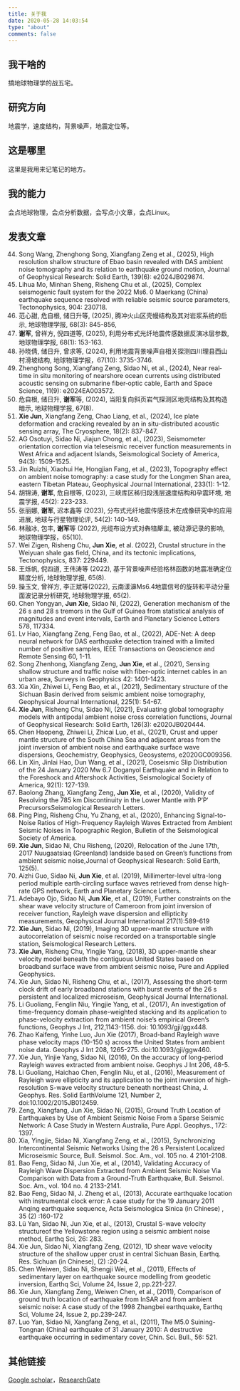 ```yaml
---
title: 关于我
date: 2020-05-28 14:03:54
type: "about"
comments: false
---
```

## 我干啥的
搞地球物理学的战五宅。

## 研究方向
地震学，速度结构，背景噪声，地震定位等。

## 这是哪里
这里是我用来记笔记的地方。

## 我的能力
会点地球物理，会点分析数据，会写点小文章，会点Linux。


## 发表文章 
44. Song Wang, Zhenghong Song, Xiangfang Zeng et al., (2025), High resolution shallow structure of Ebao basin revealed with DAS ambient noise tomography and its relation to earthquake ground motion, Journal of Geophysical Research: Solid Earth, 139(6): e2024JB029874.
43. Lihua Mo, Minhan Sheng, Risheng Chu et al., (2025), Complex seismogenic fault system for the 2022 Ms6. 0 Maerkang (China) earthquake sequence resolved with reliable seismic source parameters, Tectonophysics, 904: 230718.
42. 范心甜, 危自根, 储日升等, (2025), 腾冲火山区壳幔结构及其对岩浆系统的启示, 地球物理学报, 68(3): 845-856,
41. **谢军**, 曾祥方, 倪四道等, (2025), 利用分布式光纤地震传感数据反演冰层参数, 地球物理学报, 68(1): 153-163.
40. 孙晓倩, 储日升, 曾求等, (2024), 利用地震背景噪声自相关探测四川理县西山村滑坡结构, 地球物理学报，67(10): 3735-3746.
39. Zhenghong Song, Xiangfang Zeng, Sidao Ni, et al., (2024), Near real‐time in situ monitoring of nearshore ocean currents using distributed acoustic sensing on submarine fiber‐optic cable, Earth and Space Science, 11(9): e2024EA003572.
38. 危自根, 储日升, **谢军**等, (2024), 当阳复向斜页岩气探测区地壳结构及其构造暗示, 地球物理学报, 67(8).
37. **Xie Jun**, Xiangfang Zeng, Chao Liang, et al., (2024), Ice plate deformation and cracking revealed by an in situ-distributed acoustic sensing array, The Cryosphere, 18(2): 837-847. 
36. AG Osotuyi, Sidao Ni, Jiajun Chong, et al., (2023), Seismometer orientation correction via teleseismic receiver function measurements in West Africa and adjacent Islands, Seismological Society of America, 94(3): 1509-1525.
35. Jin Ruizhi, Xiaohui He, Hongjian Fang, et al., (2023), Topography effect on ambient noise tomography: a case study for the Longmen Shan area, eastern Tibetan Plateau, Geophysical Journal International, 233(1): 1-12.
34. 胡锦涛, **谢军**, 危自根等, (2023), 三峡库区秭归段浅层速度结构和孕震环境, 地震学报, 45(2): 223-233.
33. 张丽娜, **谢军**, 迟本鑫等 (2023), 分布式光纤地震传感技术在成像研究中的应用进展, 地球与行星物理论评, 54(2): 140-149.
32. 林融冰, 包丰, **谢军**等 (2022), 光缆布设方式对犇犃犛主, 被动源记录的影响, 地球物理学报，65(10).
31. Wei Zigen, Risheng Chu, **Jun Xie**, et al. (2022), Crustal structure in the Weiyuan shale gas field, China, and its tectonic implications, Tectonophysics, 837: 229449.
30. 王烁帆, 倪四道, 王伟涛等 (2022), 基于背景噪声经验格林函数的地震准确定位精度分析, 地球物理学报, 65(8).
29. 操玉文, 曾祥方, 李正斌等(2022), 云南漾濞Ms6.4地震信号的旋转和平动分量面波记录分析研究, 地球物理学报, 65(2).
28. Chen Yongyan, **Jun Xie**, Sidao Ni, (2022), Generation mechanism of the 26 s and 28 s tremors in the Gulf of Guinea from statistical analysis of magnitudes and event intervals, Earth and Planetary Science Letters 578, 117334.
27. Lv Hao, Xiangfang Zeng, Feng Bao, et al., (2022), ADE-Net: A deep neural network for DAS earthquake detection trained with a limited number of positive samples, IEEE Transactions on Geoscience and Remote Sensing 60, 1-11.
26. Song Zhenhong, Xiangfang Zeng, **Jun Xie**, et al., (2021), Sensing shallow structure and traffic noise with fiber-optic internet cables in an urban area, Surveys in Geophysics 42: 1401-1423.
25. Xia Xin, Zhiwei Li, Feng Bao, et al., (2021), Sedimentary structure of the Sichuan Basin derived from seismic ambient noise tomography, Geophysical Journal International, 225(1): 54-67.
24. **Xie Jun**, Risheng Chu, Sidao Ni, (2021), Evaluating global tomography models with antipodal ambient noise cross correlation functions, Journal of Geophysical Research: Solid Earth, 126(3): e2020JB020444.
23. Chen Haopeng, Zhiwei Li, Zhicai Luo, et al., (2021), Crust and upper mantle structure of the South China Sea and adjacent areas from the joint inversion of ambient noise and earthquake surface wave dispersions, Geochemistry, Geophysics, Geosystems, e2020GC009356.
22. Lin Xin, Jinlai Hao, Dun Wang, et al., (2021), Coseismic Slip Distribution of the 24 January 2020 Mw 6.7 Doganyol Earthquake and in Relation to the Foreshock and Aftershock Activities, Seismological Society of America, 92(1): 127-139.
21. Baolong Zhang, Xiangfang Zeng, **Jun Xie**, et al., (2020), Validity of Resolving the 785 km Discontinuity in the Lower Mantle with P′P′ PrecursorsSeismological Research Letters.
20. Ping Ping, Risheng Chu, Yu Zhang, et al., (2020), Enhancing Signal-to-Noise Ratios of High-Frequency Rayleigh Waves Extracted from Ambient Seismic Noises in Topographic Region, Bulletin of the Seismological Society of America.
19. **Xie Jun**, Sidao Ni, Chu Risheng, (2020), Relocation of the June 17th, 2017 Nuugaatsiaq (Greenland) landside based on Green’s functions from ambient seismic noise,Journal of Geophysical Research: Solid Earth, 125(5).
18. Aizhi Guo, Sidao Ni, **Jun Xie**, et al. (2019), Millimerter-level ultra-long period multiple earth-circling surface waves retrieved from dense high-rate GPS network, Earth and Planetary Science Letters.
17. Adebayo Ojo, Sidao Ni, **Jun Xie**, et al., (2019), Further constraints on the shear wave velocity structure of Cameroon from joint inversion of receiver function, Rayleigh wave dispersion and ellipticity measurements, Geophysical Journal International 217(1):589-619
16. **Xie Jun**, Sidao Ni, (2019), Imaging 3D upper-mantle structure with autocorrelation of seismic noise recorded on a transportable single station, Seismological Research Letters.
15. **Xie Jun**, Risheng Chu, Yingjie Yang, (2018), 3D upper-mantle shear velocity model beneath the contiguous United States based on broadband surface wave from ambient seismic noise, Pure and Applied Geophysics.
14. Xie Jun, Sidao Ni, Risheng Chu, et al., (2017), Assessing the short-term clock drift of early broadband stations with burst events of the 26 s persistent and localized microseism, Geophysical Journal International.
13. Li Guoliang, Fenglin Niu, Yingjie Yang, et al., (2017), An investigation of time-frequency domain phase-weighted stacking and its application to phase-velocity extraction from ambient noise’s empirical Green’s functions, Geophys J Int, 212,1143-1156. doi: 10.1093/gji/ggx448.
12. Zhao Kaifeng, Yinhe Luo, Jun Xie (2017), Broad-band Rayleigh wave phase velocity maps (10-150 s) across the United States from ambient noise data. Geophys J Int 208, 1265-275. doi:10.1093/gji/ggw460.
11. Xie Jun, Yinjie Yang, Sidao Ni, (2016), On the accuracy of long-period Rayleigh waves extracted from ambient noise. Geophys J Int 206, 48-5.
10. Li Guoliang, Haichao Chen, Fenglin Niu, et al., (2016), Measurement of Rayleigh wave ellipticity and its application to the joint inversion of high-resolution S-wave velocity structure beneath northeast China, J. Geophys. Res. Solid EarthVolume 121, Number 2, doi:10.1002/2015JB012459.
9. Zeng, Xiangfang, Jun Xie, Sidao Ni, (2015), Ground Truth Location of Earthquakes by Use of Ambient Seismic Noise From a Sparse Seismic Network: A Case Study in Western Australia, Pure Appl. Geophys., 172: 1397.
8. Xia, Yingjie, Sidao Ni, Xiangfang Zeng, et al., (2015), Synchronizing Intercontinental Seismic Networks Using the 26 s Persistent Localized Microseismic Source, Bull. Seismol. Soc. Am., vol. 105 no. 4 2101-2108.
7. Bao Feng, Sidao Ni, Jun Xie, et al., (2014), Validating Accuracy of Rayleigh Wave Dispersion Extracted from Ambient Seismic Noise Via Comparison with Data from a Ground-Truth Earthquake, Bull. Seismol. Soc. Am., vol. 104 no. 4 2133-2141.
6. Bao Feng, Sidao Ni, J. Zheng et al., (2013), Accurate earthquake location with instrumental clock error: A case study for the 19 January 2011 Anqing earthquake sequence, Acta Seismologica Sinica (in Chinese) , 35 (2) :160-172
5. Lü Yan, Sidao Ni, Jun Xie, et al., (2013), Crustal S-wave velocity structureof the Yellowstone region using a seismic ambient noise method, Earthq Sci, 26: 283.
4. Xie Jun, Sidao Ni, Xiangfang Zeng, (2012), 1D shear wave velocity structure of the shallow upper crust in central Sichuan Basin, Earthq. Res. Sichuan (in Chinese), (2) :20-24.
3. Chen Weiwen, Sidao Ni, Shengji Wei, et al., (2011), Effects of sedimentary layer on earthquake source modelling from geodetic inversion, Earthq Sci, Volume 24, Issue 2, pp.221-227.
2. Xie Jun, Xiangfang Zeng, Weiwen Chen, et al., (2011), Comparison of ground truth location of earthquake from InSAR and from ambient seismic noise: A case study of the 1998 Zhangbei earthquake, Earthq Sci, Volume 24, Issue 2, pp.239-247.
1. Luo Yan, Sidao Ni, Xangfang Zeng, et al., (2011), The M5.0 Suining-Tongnan (China) earthquake of 31 January 2010: A destructive earthquake occurring in sedimentary cover, Chin. Sci. Bull., 56: 521.
## 其他链接
[Google scholar](https://scholar.google.com/citations?user=HlONCtkAAAAJ&hl=en)，[ResearchGate](https://www.researchgate.net/profile/Jun_Xie6)
